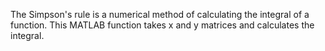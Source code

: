 The Simpson's rule is a numerical method of calculating the integral of a function. This MATLAB function takes x and y matrices and calculates the integral.
